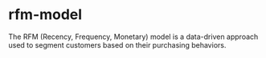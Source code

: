 # rfm-model
The RFM (Recency, Frequency, Monetary) model is a data-driven approach used to segment customers based on their purchasing behaviors.
